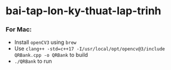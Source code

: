 # bai-tap-lon-ky-thuat-lap-trinh

### For Mac:
- Install `openCV3` using `brew`
- Use `clang++ -std=c++17 -I/usr/local/opt/opencv@3/include QRBank.cpp -o QRBank` to build
- `./QRBank` to run
